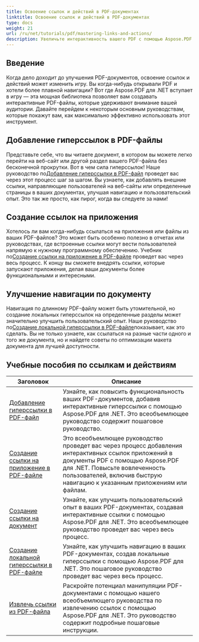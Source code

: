 ```yaml
---
title: Освоение ссылок и действий в PDF-документах
linktitle: Освоение ссылок и действий в PDF-документах
type: docs
weight: 21
url: /ru/net/tutorials/pdf/mastering-links-and-actions/
description: Увеличьте интерактивность вашего PDF с помощью Aspose.PDF для .NET. Узнайте, как добавлять гиперссылки и улучшать навигацию с помощью наших пошаговых руководств.
---
```

## Введение

Когда дело доходит до улучшения PDF-документов, освоение ссылок и действий может изменить игру. Вы когда-нибудь открывали PDF и хотели более плавной навигации? Вот где Aspose.PDF для .NET вступает в игру — эта мощная библиотека позволяет вам создавать интерактивные PDF-файлы, которые удерживают внимание вашей аудитории. Давайте перейдем к некоторым основным руководствам, которые покажут вам, как максимально эффективно использовать этот инструмент.

## Добавление гиперссылок в PDF-файлы
 Представьте себе, что вы читаете документ, в котором вы можете легко перейти на веб-сайт или другой раздел вашего PDF-файла без бесконечной прокрутки. Вот в чем сила гиперссылок! Наше руководство по[Добавление гиперссылки в PDF-файл](./adding-hyperlink/) проведет вас через этот процесс шаг за шагом. Вы узнаете, как добавлять внешние ссылки, направляющие пользователей на веб-сайты или определенные страницы в ваших документах, улучшая навигацию и пользовательский опыт. Это так же просто, как пирог, когда вы следуете за нами!

## Создание ссылок на приложения
 Хотелось ли вам когда-нибудь ссылаться на приложения или файлы из ваших PDF-файлов? Это может быть особенно полезно в отчетах или руководствах, где встроенные ссылки могут вести пользователей напрямую к нужному программному обеспечению. Учебник по[Создание ссылки на приложение в PDF-файле](./creating-application-link/) проведет вас через весь процесс. К концу вы сможете внедрять ссылки, которые запускают приложения, делая ваши документы более функциональными и интересными.

## Улучшение навигации по документу
 Навигация по длинному PDF-файлу может быть утомительной, но создание локальных гиперссылок на определенные разделы может значительно улучшить пользовательский опыт. Наше руководство по[Создание локальной гиперссылки в PDF-файле](./creating-local-hyperlink/)показывает, как это сделать. Вы не только узнаете, как ссылаться на разные части одного и того же документа, но и найдете советы по оптимизации макета документа для лучшей доступности.

## Учебные пособия по ссылкам и действиям
| Заголовок | Описание |
| --- | --- | 
| [Добавление гиперссылки в PDF-файл](./adding-hyperlink/) | Узнайте, как повысить функциональность ваших PDF-документов, добавив интерактивные гиперссылки с помощью Aspose.PDF для .NET. Это всеобъемлющее руководство содержит пошаговое руководство. |  
| [Создание ссылки на приложение в PDF-файле](./creating-application-link/) | Это всеобъемлющее руководство проведет вас через процесс добавления интерактивных ссылок приложений в документы PDF с помощью Aspose.PDF для .NET. Повысьте вовлеченность пользователей, включив быструю навигацию к указанным приложениям или файлам. |  
| [Создание ссылки на документ](./creating-document-link/) | Узнайте, как улучшить пользовательский опыт в ваших PDF-документах, создавая интерактивные ссылки с помощью Aspose.PDF для .NET. Это всеобъемлющее руководство проведет вас через весь процесс. |  
| [Создание локальной гиперссылки в PDF-файле](./creating-local-hyperlink/) | Узнайте, как улучшить навигацию в ваших PDF-документах, создав локальные гиперссылки с помощью Aspose.PDF для .NET. Это пошаговое руководство проведет вас через весь процесс. |  
| [Извлечь ссылки из PDF-файла](./extract-links-from-pdf-file/) | Раскройте потенциал манипуляции PDF-документами с помощью нашего всеобъемлющего руководства по извлечению ссылок с помощью Aspose.PDF для .NET. Это руководство содержит подробные пошаговые инструкции. |  
